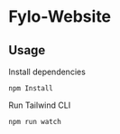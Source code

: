 # Fylo-Website

## Usage

Install dependencies

```
npm Install
```

Run Tailwind CLI

```
npm run watch
```
